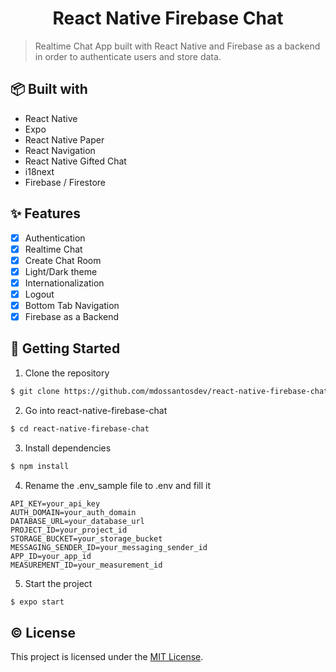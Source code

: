 <h1 align="center">React Native Firebase Chat</h1>

> Realtime Chat App built with React Native and Firebase as a backend in order to authenticate users and store data.

## 📦 Built with

- React Native
- Expo
- React Native Paper
- React Navigation
- React Native Gifted Chat
- i18next
- Firebase / Firestore

## ✨ Features

- [x] Authentication
- [x] Realtime Chat
- [x] Create Chat Room
- [x] Light/Dark theme
- [x] Internationalization
- [x] Logout
- [x] Bottom Tab Navigation
- [x] Firebase as a Backend

## 🚀 Getting Started

1. Clone the repository

```sh
$ git clone https://github.com/mdossantosdev/react-native-firebase-chat
```

2. Go into react-native-firebase-chat

```sh
$ cd react-native-firebase-chat
```

3. Install dependencies

```sh
$ npm install
```

4. Rename the .env_sample file to .env and fill it

```
API_KEY=your_api_key
AUTH_DOMAIN=your_auth_domain
DATABASE_URL=your_database_url
PROJECT_ID=your_project_id
STORAGE_BUCKET=your_storage_bucket
MESSAGING_SENDER_ID=your_messaging_sender_id
APP_ID=your_app_id
MEASUREMENT_ID=your_measurement_id
```

5. Start the project

```sh
$ expo start
```

## © License

This project is licensed under the [MIT License](LICENSE).
